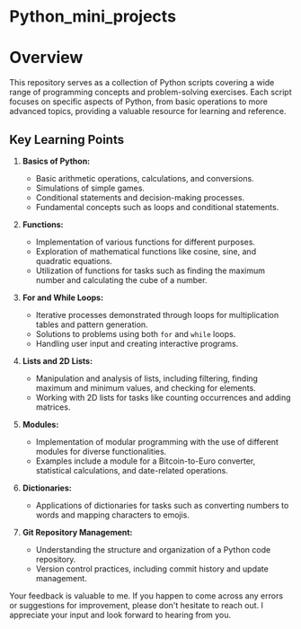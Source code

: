 # Python_mini_projects

# Overview

This repository serves as a collection of Python scripts covering a wide range of programming concepts and problem-solving exercises. Each script focuses on specific aspects of Python, from basic operations to more advanced topics, providing a valuable resource for learning and reference.

## Key Learning Points

1. **Basics of Python:**
   - Basic arithmetic operations, calculations, and conversions.
   - Simulations of simple games.
   - Conditional statements and decision-making processes.
   - Fundamental concepts such as loops and conditional statements.

2. **Functions:**
   - Implementation of various functions for different purposes.
   - Exploration of mathematical functions like cosine, sine, and quadratic equations.
   - Utilization of functions for tasks such as finding the maximum number and calculating the cube of a number.

3. **For and While Loops:**
   - Iterative processes demonstrated through loops for multiplication tables and pattern generation.
   - Solutions to problems using both `for` and `while` loops.
   - Handling user input and creating interactive programs.

4. **Lists and 2D Lists:**
   - Manipulation and analysis of lists, including filtering, finding maximum and minimum values, and checking for elements.
   - Working with 2D lists for tasks like counting occurrences and adding matrices.

5. **Modules:**
   - Implementation of modular programming with the use of different modules for diverse functionalities.
   - Examples include a module for a Bitcoin-to-Euro converter, statistical calculations, and date-related operations.

6. **Dictionaries:**
   - Applications of dictionaries for tasks such as converting numbers to words and mapping characters to emojis.

7. **Git Repository Management:**
   - Understanding the structure and organization of a Python code repository.
   - Version control practices, including commit history and update management.



Your feedback is valuable to me. If you happen to come across any errors or suggestions for improvement, please don't hesitate to reach out. I appreciate your input and look forward to hearing from you.

